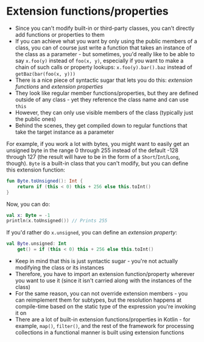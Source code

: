 # Extension functions/properties

* Since you can't modify built-in or third-party classes, you can't directly add functions or properties to them
* If you can achieve what you want by only using the public members of a class, you can of course just write a function that takes 
an instance of the class as a parameter - but sometimes, you'd really like to be able to say `x.foo(y)` instead of `foo(x, y)`, 
especially if you want to make a chain of such calls or property lookups: `x.foo(y).bar().baz` instead of `getBaz(bar(foo(x, y)))`
* There is a nice piece of syntactic sugar that lets you do this: <i>extension functions</i> and <i>extension properties</i>
* They look like regular member functions/properties, but they are defined outside of any class - yet they reference the class name 
and can use `this`
* However, they can only use visible members of the class (typically just the public ones)
* Behind the scenes, they get compiled down to regular functions that take the target instance as a parameter

For example, if you work a lot with bytes, you might want to easily get an unsigned byte in the range 0 through 255 instead 
of the default -128 through 127 (the result will have to be in the form of a `Short`/`Int`/`Long`, though). `Byte` is a built-in class 
that you can't modify, but you can define this extension function:

```kotlin
fun Byte.toUnsigned(): Int {
    return if (this < 0) this + 256 else this.toInt()
}
```

Now, you can do:

```kotlin
val x: Byte = -1
println(x.toUnsigned()) // Prints 255
```

If you'd rather do `x.unsigned`, you can define an <i>extension property</i>:

```kotlin
val Byte.unsigned: Int
    get() = if (this < 0) this + 256 else this.toInt()
```

* Keep in mind that this is just syntactic sugar - you're not actually modifying the class or its instances
* Therefore, you have to import an extension function/property wherever you want to use it (since it isn't 
carried along with the instances of the class)
* For the same reason, you can not override extension members - you can reimplement them for subtypes, but the resolution happens 
at compile-time based on the static type of the expression you're invoking it on
* There are a lot of built-in extension functions/properties in Kotlin - for example, `map()`, `filter()`, and the rest of the 
framework for processing collections in a functional manner is built using extension functions



